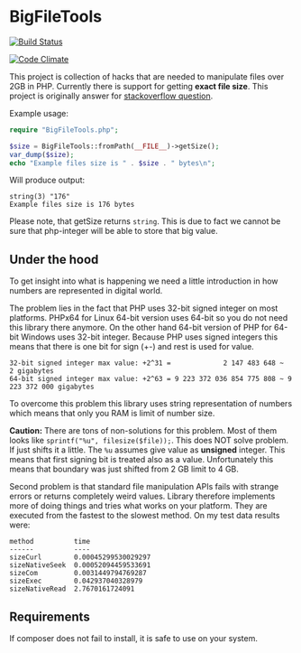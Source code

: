 # BigFileTools #

[![Build Status](https://travis-ci.org/jkuchar/BigFileTools.svg?branch=master)](https://travis-ci.org/jkuchar/BigFileTools)

[![Code Climate](https://codeclimate.com/github/jkuchar/BigFileTools/badges/gpa.svg)](https://codeclimate.com/github/jkuchar/BigFileTools)

This project is collection of hacks that are needed to manipulate files over 2GB in PHP. Currently there is support for getting **exact file size**. This project is originally answer for [stackoverflow question](http://stackoverflow.com/questions/5501451/php-x86-how-to-get-filesize-of-2gb-file-without-external-program). 

Example usage:
````php
require "BigFileTools.php";

$size = BigFileTools::fromPath(__FILE__)->getSize();
var_dump($size);
echo "Example files size is " . $size . " bytes\n";
````
Will produce output:
````
string(3) "176"
Example files size is 176 bytes
````
Please note, that getSize returns `string`. This is due to fact we cannot be sure that php-integer will be able to store that big value.

## Under the hood ##

To get insight into what is happening we need a little introduction in how numbers are represented in digital world.

The problem lies in the fact that PHP uses 32-bit signed integer on most platforms. PHPx64 for Linux 64-bit version uses 64-bit so you do not need this library there anymore. On the other hand 64-bit version of PHP for 64-bit Windows uses 32-bit integer. Because PHP uses signed integers this means that there is one bit for sign (+-) and rest is used for value.

````
32-bit signed integer max value: +2^31 =             2 147 483 648 ~             2 gigabytes
64-bit signed integer max value: +2^63 = 9 223 372 036 854 775 808 ~ 9 223 372 000 gigabytes
````

To overcome this problem this library uses string representation of numbers which means that only you RAM is limit of number size.

**Caution:** There are tons of non-solutions for this problem. Most of them looks like `sprintf("%u", filesize($file));`. This does NOT solve problem. If just shifts it a little. The `%u` assumes give value as **unsigned** integer. This means that first signing bit is treated also as a value. Unfortunately this means that boundary was just shifted from 2 GB limit to 4 GB. 

Second problem is that standard file manipulation APIs fails with strange errors or returns completely weird values. Library therefore implements more of doing things and tries what works on your platform. They are executed from the fastest to the slowest method. On my test data results were:


	method          time
	------          ----
	sizeCurl        0.00045299530029297
	sizeNativeSeek  0.00052094459533691
	sizeCom         0.0031449794769287
	sizeExec        0.042937040328979
	sizeNativeRead  2.7670161724091


Requirements
------------

If composer does not fail to install, it is safe to use on your system.